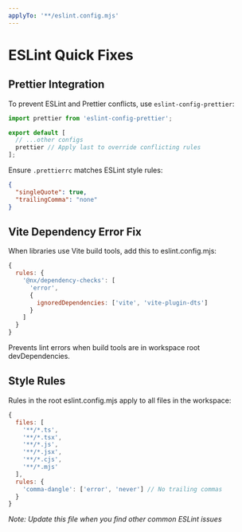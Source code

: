 ```yaml
---
applyTo: '**/eslint.config.mjs'
---
```


# ESLint Quick Fixes

## Prettier Integration
To prevent ESLint and Prettier conflicts, use `eslint-config-prettier`:

```javascript
import prettier from 'eslint-config-prettier';

export default [
  // ...other configs
  prettier // Apply last to override conflicting rules
];
```

Ensure `.prettierrc` matches ESLint style rules:
```json
{
  "singleQuote": true,
  "trailingComma": "none"
}
```

## Vite Dependency Error Fix
When libraries use Vite build tools, add this to eslint.config.mjs:

```javascript
{
  rules: {
    '@nx/dependency-checks': [
      'error',
      {
        ignoredDependencies: ['vite', 'vite-plugin-dts']
      }
    ]
  }
}
```

Prevents lint errors when build tools are in workspace root devDependencies.

## Style Rules
Rules in the root eslint.config.mjs apply to all files in the workspace:

```javascript
{
  files: [
    '**/*.ts',
    '**/*.tsx',
    '**/*.js',
    '**/*.jsx',
    '**/*.cjs',
    '**/*.mjs'
  ],
  rules: {
    'comma-dangle': ['error', 'never'] // No trailing commas
  }
}
```

*Note: Update this file when you find other common ESLint issues*
